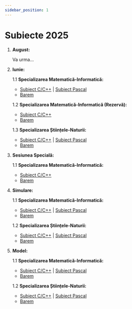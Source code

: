 ```yaml
---
sidebar_position: 1
---
```


# Subiecte 2025

1. **August:**

    Va urma...

2. **Iunie:**

    1.1 **Specializarea Matematică-Informatică:**
    - <a className="a" href="/2025/SubiectIunie2025MIC.pdf" target="_blank">Subiect C/C++</a> | <a href="/2025/SubiectIunie2025MIPascal.pdf" target="_blank">Subiect Pascal</a>
    - <a href="/2025/BaremIunie2025MI.pdf" target="_blank">Barem</a>

    1.2 **Specializarea Matematică-Informatică (Rezervă):**
    - <a href="/2025/SubiectRezerva2025MIC.pdf" target="_blank">Subiect C/C++</a>
    - <a href="/2025/BaremRezerva2025MI.pdf" target="_blank">Barem</a>

    1.3 **Specializarea Științele-Naturii:**
    - <a href="/2025/SubiectIunie2025SNC.pdf" target="_blank">Subiect C/C++</a> | <a href="/2025/SubiectIunie2025SNPascal.pdf" target="_blank">Subiect Pascal</a>
    - <a href="/2025/BaremIunie2025SN.pdf" target="_blank">Barem</a>

3. **Sesiunea Specială:**

    1.1 **Specializarea Matematică-Informatică:**
    - <a href="/2025/SubiectSpeciala2025MIC.pdf" target="_blank">Subiect C/C++</a>
    - <a href="/2025/BaremSpeciala2025MI.pdf" target="_blank">Barem</a>

4. **Simulare:**

    1.1 **Specializarea Matematică-Informatică:**
    - <a href="/2025/SubiectSimulare2025MIC.pdf" target="_blank">Subiect C/C++</a> | <a href="/2025/SubiectSimulare2025MIPascal.pdf" target="_blank">Subiect Pascal</a>
    - <a href="/2025/BaremSimulare2025MI.pdf" target="_blank">Barem</a>

    1.2 **Specializarea Științele-Naturii:**
    - <a href="/2025/SubiectSimulare2025SNC.pdf" target="_blank">Subiect C/C++</a> | <a href="/2025/SubiectSimulare2025SNPascal.pdf" target="_blank">Subiect Pascal</a>
    - <a href="/2025/BaremSimulare2025SN.pdf" target="_blank">Barem</a>

5. **Model:**

    1.1 **Specializarea Matematică-Informatică:**
    - <a href="/2025/SubiectModel2025MIC.pdf" target="_blank">Subiect C/C++</a> | <a href="/2025/SubiectModel2025MIPascal.pdf" target="_blank">Subiect Pascal</a>
    - <a href="/2025/BaremModel2025MI.pdf" target="_blank">Barem</a>

    1.2 **Specializarea Științele-Naturii:**
    - <a href="/2025/SubiectModel2025SNC.pdf" target="_blank">Subiect C/C++</a> | <a href="/2025/SubiectModel2025SNPascal.pdf" target="_blank">Subiect Pascal</a>
    - <a href="/2025/BaremModel2025SN.pdf" target="_blank">Barem</a>